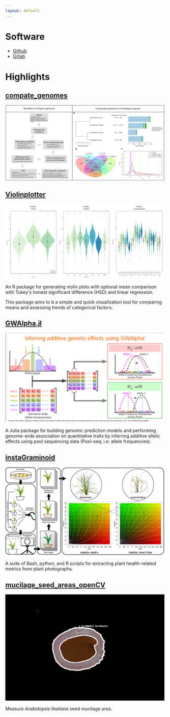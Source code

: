 ```yaml
---
layout: default
---
```


# Software

- [Github](https://github.com/jeffersonfparil/)
- [Gitlab](https://gitlab.com/jeffersonfparil)
 
# Highlights

## [compate_genomes](https://github.com/jeffersonfparil/compare_genomes)

<img src="https://github.com/jeffersonfparil/compare_genomes/blob/main/misc/compare_genomes_workflow.svg" width="500">

## [Violinplotter](https://github.com/jeffersonfparil/violinplotter)

<img src="/img/violinplotter.png" width="500"/>

An R package for generating violin plots with optional mean comparison with Tukey's honest significant difference (HSD) and linear regression.

This package aims to b a simple and quick visualization tool for comparing means and assessing trends of categorical factors.

## [GWAlpha.jl](https://github.com/jeffersonfparil/GWAlpha.jl)

<img src="/img/GWAlpha.png" width="500"/>

A Julia package for building genomic prediction models and performing genome-wide association on quantitative traits by inferring additive allelic effects using pool sequencing data (Pool-seq; i.e. allele frequencies).

## [instaGraminoid](https://gitlab.com/jeffersonfparil/instaGraminoid)

<img src="/img/instaGraminoid.jpg" width="500"/>

A suite of Bash, python, and R scripts for extracting plant health-related metrics from plant photographs.

## [mucilage_seed_areas_openCV](https://gitlab.com/jeffersonfparil/mucilage_seed_areas_opencv)

<img src="/img/araseed_mucilage.jpg" width="500"/>

Measure *Arabidopsis thaliana* seed mucilage area.
